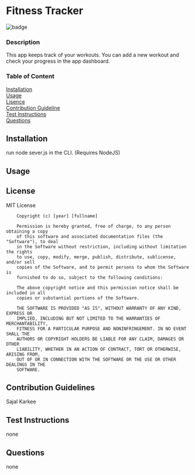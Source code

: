 # Fitness Tracker

![badge](https://img.shields.io/badge/MIT-green)


### Description
This app keeps track of your workouts. You can add a new workout and check your progress in the app dashboard.

### Table of Content  
[Installation](#Installation)  
[Usage](#Usage)  
[Lisence](#License)  
[Contribution Guideline](#custom-cont)  
[Test Instructions](#custom-test)  
[Questions](#custom-q)  

## Installation 
run node sever.js in the CLI. (Requires NodeJS)

## Usage


## License
MIT License

        Copyright (c) [year] [fullname]
        
        Permission is hereby granted, free of charge, to any person obtaining a copy
        of this software and associated documentation files (the "Software"), to deal
        in the Software without restriction, including without limitation the rights
        to use, copy, modify, merge, publish, distribute, sublicense, and/or sell
        copies of the Software, and to permit persons to whom the Software is
        furnished to do so, subject to the following conditions:
        
        The above copyright notice and this permission notice shall be included in all
        copies or substantial portions of the Software.
        
        THE SOFTWARE IS PROVIDED "AS IS", WITHOUT WARRANTY OF ANY KIND, EXPRESS OR
        IMPLIED, INCLUDING BUT NOT LIMITED TO THE WARRANTIES OF MERCHANTABILITY,
        FITNESS FOR A PARTICULAR PURPOSE AND NONINFRINGEMENT. IN NO EVENT SHALL THE
        AUTHORS OR COPYRIGHT HOLDERS BE LIABLE FOR ANY CLAIM, DAMAGES OR OTHER
        LIABILITY, WHETHER IN AN ACTION OF CONTRACT, TORT OR OTHERWISE, ARISING FROM,
        OUT OF OR IN CONNECTION WITH THE SOFTWARE OR THE USE OR OTHER DEALINGS IN THE
        SOFTWARE.

## Contribution Guidelines
Sajal Karkee

## Test Instructions
none

## Questions
none

